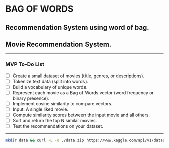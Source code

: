 # BAG OF WORDS

## Recommendation System using word of bag.
## Movie Recommendation System.

---
### **MVP To-Do List**

- [ ] Create a small dataset of movies (title, genres, or descriptions).  
- [ ] Tokenize text data (split into words).  
- [ ] Build a vocabulary of unique words.  
- [ ] Represent each movie as a Bag of Words vector (word frequency or binary presence).  
- [ ] Implement cosine similarity to compare vectors.  
- [ ] Input: A single liked movie.  
- [ ] Compute similarity scores between the input movie and all others.  
- [ ] Sort and return the top N similar movies.  
- [ ] Test the recommendations on your dataset.  

---

```bash
mkdir data && curl -L -o ./data.zip https://www.kaggle.com/api/v1/datasets/download/rounakbanik/the-movies-dataset && unzip -d data ./data.zip && rm data.zip
```

